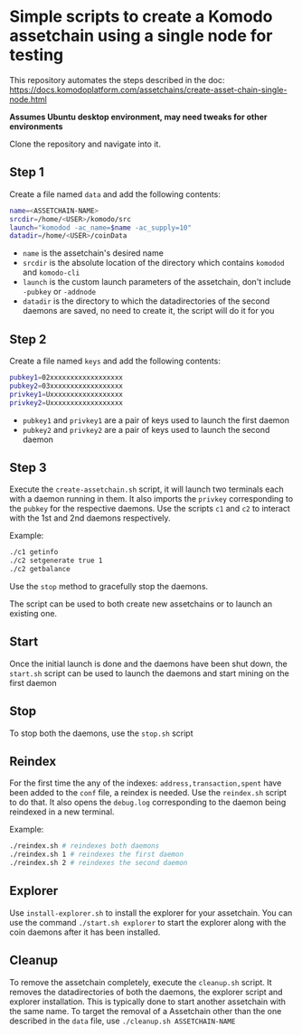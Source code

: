 # Simple scripts to create a Komodo assetchain using a single node for testing

This repository automates the steps described in the doc: https://docs.komodoplatform.com/assetchains/create-asset-chain-single-node.html

**Assumes Ubuntu desktop environment, may need tweaks for other environments**

Clone the repository and navigate into it.

## Step 1

Create a file named `data` and add the following contents:

```bash
name=<ASSETCHAIN-NAME>
srcdir=/home/<USER>/komodo/src
launch="komodod -ac_name=$name -ac_supply=10"
datadir=/home/<USER>/coinData
```

- `name` is the assetchain's desired name
- `srcdir` is the absolute location of the directory which contains `komodod` and `komodo-cli`
- `launch` is the custom launch parameters of the assetchain, don't include `-pubkey` or `-addnode`
- `datadir` is the directory to which the datadirectories of the second daemons are saved, no need to create it, the script will do it for you

## Step 2

Create a file named `keys` and add the following contents:

```bash
pubkey1=02xxxxxxxxxxxxxxxxxx
pubkey2=03xxxxxxxxxxxxxxxxxx
privkey1=Uxxxxxxxxxxxxxxxxxx
privkey2=Uxxxxxxxxxxxxxxxxxx
```

- `pubkey1` and `privkey1` are a pair of keys used to launch the first daemon
- `pubkey2` and `privkey2` are a pair of keys used to launch the second daemon

## Step 3

Execute the `create-assetchain.sh` script, it will launch two terminals each with a daemon running in them.
It also imports the `privkey` corresponding to the `pubkey` for the respective daemons.
Use the scripts `c1` and `c2` to interact with the 1st and 2nd daemons respectively.

Example:

```bash
./c1 getinfo
./c2 setgenerate true 1
./c2 getbalance
```

Use the `stop` method to gracefully stop the daemons.

The script can be used to both create new assetchains or to launch an existing one.

## Start

Once the initial launch is done and the daemons have been shut down, the `start.sh` script can be used to launch the daemons and start mining on the first daemon

## Stop

To stop both the daemons, use the `stop.sh` script

## Reindex

For the first time the any of the indexes: `address,transaction,spent` have been added to the `conf` file, a reindex is needed. Use the `reindex.sh` script to do that. It also opens the `debug.log` corresponding to the daemon being reindexed in a new terminal.

Example:

```bash
./reindex.sh # reindexes both daemons
./reindex.sh 1 # reindexes the first daemon
./reindex.sh 2 # reindexes the second daemon
```

## Explorer

Use `install-explorer.sh` to install the explorer for your assetchain. You can use the command `./start.sh explorer` to start the explorer along with the coin daemons after it has been installed.

## Cleanup

To remove the assetchain completely, execute the `cleanup.sh` script. It removes the datadirectories of both the daemons, the explorer script and explorer installation. This is typically done to start another assetchain with the same name.
To target the removal of a Assetchain other than the one described in the `data` file, use `./cleanup.sh ASSETCHAIN-NAME`
